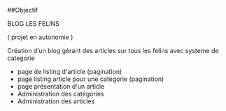 ##Objectif


BLOG LES FELINS

( projet en autonomie )


Création d’un blog gérant des articles sur tous les felins  avec systeme de categorie

- page de listing d'article (pagination)
- page listing article pour une catégorie (pagination)
- page présentation d'un article
- Administration des catégories
- Administration des articles